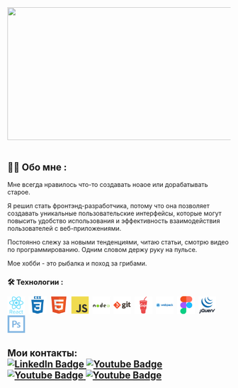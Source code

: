 <div id="header" align="center">
  <img src="https://media0.giphy.com/media/3o7aCTfyhYawdOXcFW/200w.webp?cid=ecf05e478l8ly92zfmye2z6nzgjabo8yf4i5hhb2ynp9oelr&ep=v1_gifs_search&rid=200w.webp&ct=g" width="600" height="300"/>
 </div>

<img src="https://komarev.com/ghpvc/?username=lepa1984&style=flat-square&color=blue" alt=""/>
</div>
<div >
  

## :man_technologist: Обо мне :
  
  <p>
    Мне всегда нравилось что-то создавать ноаое или
    дорабатывать старое.
</p>
<p>
    Я решил стать фронтэнд-разработчика, потому что она
    позволяет создавать уникальные пользовательские
    интерфейсы, которые могут повысить удобство
    использования и эффективность взаимодействия
    пользователей с веб-приложениями.
</p>
<p>
    Постоянно слежу за новыми тенденциями, читаю
    статьи, смотрю видео по программированию. Одним
    словом держу руку на пульсе.
</p>
<p>Мое хобби - это рыбалка и поход за грибами.</p>
  
  ### :hammer_and_wrench: Технологии :
  <div>
  
  <img src="https://github.com/devicons/devicon/blob/master/icons/react/react-original-wordmark.svg" title="React" alt="React" width="40" height="40"/>&nbsp; 
  <img src="https://github.com/devicons/devicon/blob/master/icons/css3/css3-plain-wordmark.svg"  title="CSS3" alt="CSS" width="40" height="40"/>&nbsp;
  <img src="https://github.com/devicons/devicon/blob/master/icons/html5/html5-original.svg" title="HTML5" alt="HTML" width="40" height="40"/>&nbsp;
  <img src="https://github.com/devicons/devicon/blob/master/icons/javascript/javascript-original.svg" title="JavaScript" alt="JavaScript" width="40" height="40"/>&nbsp; 
  <img src="https://github.com/devicons/devicon/blob/master/icons/nodejs/nodejs-original-wordmark.svg" title="NodeJS" alt="NodeJS" width="40" height="40"/>&nbsp; 
  <img src="https://github.com/devicons/devicon/blob/master/icons/git/git-original-wordmark.svg" title="Git" alt="Git" width="40" height="40"/>&nbsp; 
     <img src="https://github.com/devicons/devicon/blob/master/icons/gulp/gulp-plain.svg" title="gulp" alt="gulp" width="40" height="40"/>&nbsp; 
    <img src="https://github.com/devicons/devicon/blob/master/icons/webpack/webpack-original-wordmark.svg" title="webpack" alt="webpack" width="40" height="40"/>&nbsp; 
    <img src="https://github.com/devicons/devicon/blob/master/icons/figma/figma-original.svg" title="figma" alt="figma" width="40" height="40"/>&nbsp; 
    <img src="https://github.com/devicons/devicon/blob/master/icons/jquery/jquery-original-wordmark.svg" title="jquery" alt="jquery" width="40" height="40"/>&nbsp; 
    <img src="https://github.com/devicons/devicon/blob/master/icons/photoshop/photoshop-line.svg" title="photoshop" alt="photoshop" width="40" height="40"/>&nbsp; 
 
</div>

 <h2>
 Мои контакты:
 <div id="badges" >
  <a href="https://www.linkedin.com/in/aleksey-popov-411a5415b/">
    <img src="https://img.shields.io/badge/LinkedIn-blue?style=for-the-badge&logo=linkedin&logoColor=white" alt="LinkedIn Badge"/>
  </a>
  <a href="https://vk.com/lepa1984">
    <img src="https://img.shields.io/badge/VKontakte-blue?style=for-the-badge&logo=VK&logoColor=white" alt="Youtube Badge"/>
  </a>
  <a href="mailto:lepa1984@mail.ru">
    <img src="https://img.shields.io/badge/Mail-blue?style=for-the-badge&logo=Mail&logoColor=white" alt="Youtube Badge"/>
  </a>
   <a href="https://t.me/lepa1984">
    <img src="https://img.shields.io/badge/Telegram-blue?style=for-the-badge&logo=Telegram&logoColor=white" alt="Youtube Badge"/>
  </a>
</div>
   </h2>
